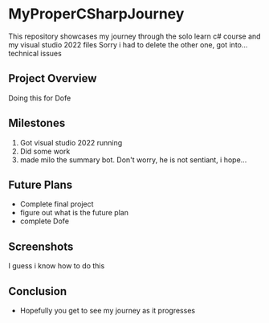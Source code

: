 # MyProperCSharpJourney

This repository showcases my journey through the solo learn c# course and my visual studio 2022 files
Sorry i had to delete the other one, got into... technical issues

## Project Overview

Doing this for Dofe 

## Milestones

1. Got visual studio 2022 running
2. Did some work
3. made milo the summary bot. Don't worry, he is not sentiant, i hope...
## Future Plans

- Complete final project
- figure out what is the future plan
- complete Dofe

## Screenshots

I guess i know how to do this

## Conclusion

- Hopefully you get to see my journey as it progresses 
